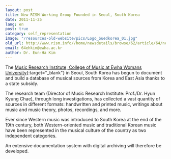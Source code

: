 ```yaml
---
layout: post
title: New RISM Working Group Founded in Seoul, South Korea
date: 2011-11-25
lang: en
post: true
category: self_representation
image: "/resources-old-website/pics/Logo_Suedkorea_01.jpg"
old_url: http://www.rism.info//home/newsdetails/browse/62/article/64/new-rism-working-group-founded-in-seoul-south-korea.html
email: 64ehkim@ewha.ac.kr
author: Dr. Eun-Ha Kim
---
```



The [Music Research Institute, College of Music at Ewha Womans University](http://my.ewha.ac.kr/musicieen/){:target="_blank"} in Seoul, South Korea has begun to document and build a database of musical sources from Korea and East Asia thanks to a state subsidy.

The research team (Director of Music Research Institute: Prof./Dr. Hyun Kyung Chae), through long investigations, has collected a vast quantity of sources in different formats: handwritten and printed music, writings about music and music theory, photos, recordings, and more.

Ever since Western music was introduced to South Korea at the end of the 19th century, both Western-oriented music and traditional Korean music have been represented in the musical culture of the country as two independent categories.

An extensive documentation system with digital archiving will therefore be developed.
